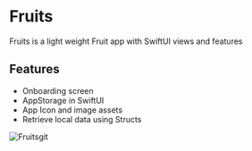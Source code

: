 # Fruits
Fruits is a light weight Fruit app with SwiftUI views and features

## Features
- Onboarding screen
- AppStorage in SwiftUI
- App Icon and image assets
- Retrieve local data using Structs

![Fruitsgit](https://github.com/user-attachments/assets/e0ee5f69-d7ab-4ee8-afd3-2ea473baf5e1)
